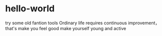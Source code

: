 # hello-world
try some old fantion tools
Ordinary life requires continuous improvement，that's make you feel good
make yourself young and active
